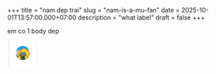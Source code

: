 +++
title = "nam dep trai"
slug = "nam-is-a-mu-fan"
date = 2025-10-01T13:57:00.000+07:00
description = "what label"
draft = false
+++

em co 1 body dep

![body-dep](screenshot-2025-10-05-135826.png "body-dep")

